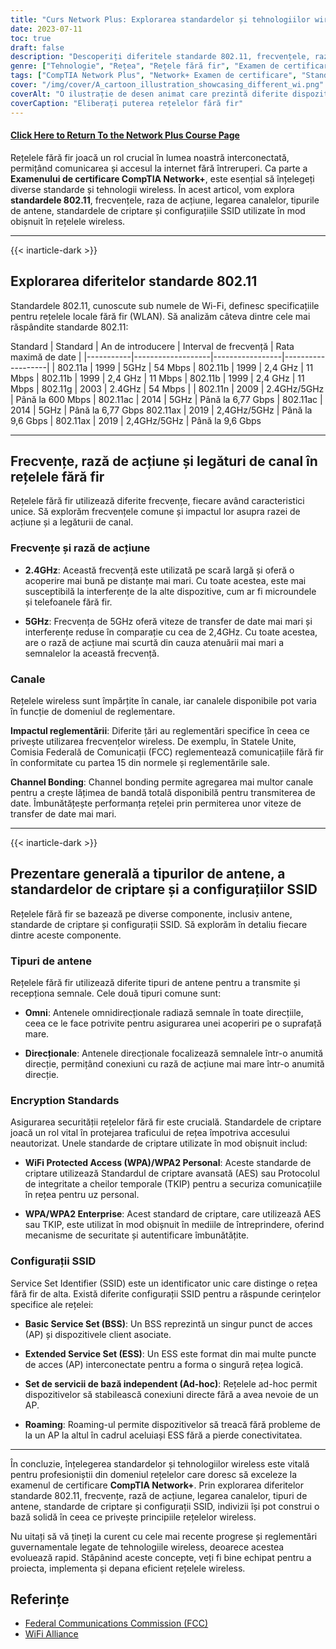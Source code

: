 ```yaml
---
title: "Curs Network Plus: Explorarea standardelor și tehnologiilor wireless"
date: 2023-07-11
toc: true
draft: false
description: "Descoperiți diferitele standarde 802.11, frecvențele, raza de acțiune și criptarea în rețelele wireless pentru a vă pregăti pentru examenul de certificare Network+ de la CompTIA."
genre: ["Tehnologie", "Rețea", "Rețele fără fir", "Examen de certificare", "CompTIA Network+", "Formare IT", "Certificare IT", "Standardele wireless", "Tehnologii fără fir", "Tehnologia informației"]
tags: ["CompTIA Network Plus", "Network+ Examen de certificare", "Standardele wireless", "Tehnologii fără fir", "802.11a", "802.11b", "802.11g", "802.11n", "802.11ac", "802.11ax", "Wi-Fi 4", "Wi-Fi 5", "Wi-Fi 6", "Frecvențe", "Gama", "Lipirea canalelor", "Tipuri de antene", "Standarde de criptare", "Configurații SSID", "Rețele fără fir", "Examen de rețea fără fir", "Formare în domeniul rețelelor fără fir", "Certificare pentru rețele wireless", "Tehnologia rețelelor fără fir", "Securitatea rețelelor fără fir", "Performanța rețelei wireless", "Protocoale de rețea fără fir", "Configurarea rețelei fără fir", "Depanarea rețelei wireless", "Cele mai bune practici de rețea wireless"]
cover: "/img/cover/A_cartoon_illustration_showcasing_different_wi.png"
coverAlt: "O ilustrație de desen animat care prezintă diferite dispozitive și semnale de rețea fără fir."
coverCaption: "Eliberați puterea rețelelor fără fir"
---
```


#### [Click Here to Return To the Network Plus Course Page](/network-plus-start)

Rețelele fără fir joacă un rol crucial în lumea noastră interconectată, permițând comunicarea și accesul la internet fără întreruperi. Ca parte a **Examenului de certificare CompTIA Network+**, este esențial să înțelegeți diverse standarde și tehnologii wireless. În acest articol, vom explora **standardele 802.11**, frecvențele, raza de acțiune, legarea canalelor, tipurile de antene, standardele de criptare și configurațiile SSID utilizate în mod obișnuit în rețelele wireless.

______

{{< inarticle-dark >}}

## Explorarea diferitelor standarde 802.11

Standardele 802.11, cunoscute sub numele de Wi-Fi, definesc specificațiile pentru rețelele locale fără fir (WLAN).
Să analizăm câteva dintre cele mai răspândite standarde 802.11:

Standard | Standard | An de introducere | Interval de frecvență | Rata maximă de date |
|-----------|-------------------|-----------------|-------------------|
| 802.11a | 1999 | 5GHz | 54 Mbps |
802.11b | 1999 | 2,4 GHz | 11 Mbps | 802.11b | 1999 | 2,4 GHz | 11 Mbps | 802.11b | 1999 | 2,4 GHz | 11 Mbps
| 802.11g | 2003 | 2.4GHz | 54 Mbps |
| 802.11n | 2009 | 2.4GHz/5GHz | Până la 600 Mbps |
802.11ac | 2014 | 5GHz | Până la 6,77 Gbps | 802.11ac | 2014 | 5GHz | Până la 6,77 Gbps
802.11ax | 2019 | 2,4GHz/5GHz | Până la 9,6 Gbps | 802.11ax | 2019 | 2,4GHz/5GHz | Până la 9,6 Gbps

______

## Frecvențe, rază de acțiune și legături de canal în rețelele fără fir

Rețelele fără fir utilizează diferite frecvențe, fiecare având caracteristici unice. Să explorăm frecvențele comune și impactul lor asupra razei de acțiune și a legăturii de canal.

### Frecvențe și rază de acțiune

- **2.4GHz**: Această frecvență este utilizată pe scară largă și oferă o acoperire mai bună pe distanțe mai mari. Cu toate acestea, este mai susceptibilă la interferențe de la alte dispozitive, cum ar fi microundele și telefoanele fără fir.

- **5GHz**: Frecvența de 5GHz oferă viteze de transfer de date mai mari și interferențe reduse în comparație cu cea de 2,4GHz. Cu toate acestea, are o rază de acțiune mai scurtă din cauza atenuării mai mari a semnalelor la această frecvență.

### Canale

Rețelele wireless sunt împărțite în canale, iar canalele disponibile pot varia în funcție de domeniul de reglementare.

**Impactul reglementării**: Diferite țări au reglementări specifice în ceea ce privește utilizarea frecvențelor wireless. De exemplu, în Statele Unite, Comisia Federală de Comunicații (FCC) reglementează comunicațiile fără fir în conformitate cu partea 15 din normele și reglementările sale.

**Channel Bonding**: Channel bonding permite agregarea mai multor canale pentru a crește lățimea de bandă totală disponibilă pentru transmiterea de date. Îmbunătățește performanța rețelei prin permiterea unor viteze de transfer de date mai mari.

______

{{< inarticle-dark >}}

## Prezentare generală a tipurilor de antene, a standardelor de criptare și a configurațiilor SSID

Rețelele fără fir se bazează pe diverse componente, inclusiv antene, standarde de criptare și configurații SSID. Să explorăm în detaliu fiecare dintre aceste componente.

### Tipuri de antene

Rețelele fără fir utilizează diferite tipuri de antene pentru a transmite și recepționa semnale. Cele două tipuri comune sunt:

- **Omni**: Antenele omnidirecționale radiază semnale în toate direcțiile, ceea ce le face potrivite pentru asigurarea unei acoperiri pe o suprafață mare.

- **Direcționale**: Antenele direcționale focalizează semnalele într-o anumită direcție, permițând conexiuni cu rază de acțiune mai mare într-o anumită direcție.

### Encryption Standards

Asigurarea securității rețelelor fără fir este crucială. Standardele de criptare joacă un rol vital în protejarea traficului de rețea împotriva accesului neautorizat. Unele standarde de criptare utilizate în mod obișnuit includ:

- **WiFi Protected Access (WPA)/WPA2 Personal**: Aceste standarde de criptare utilizează Standardul de criptare avansată (AES) sau Protocolul de integritate a cheilor temporale (TKIP) pentru a securiza comunicațiile în rețea pentru uz personal.

- **WPA/WPA2 Enterprise**: Acest standard de criptare, care utilizează AES sau TKIP, este utilizat în mod obișnuit în mediile de întreprindere, oferind mecanisme de securitate și autentificare îmbunătățite.

### Configurații SSID

Service Set Identifier (SSID) este un identificator unic care distinge o rețea fără fir de alta. Există diferite configurații SSID pentru a răspunde cerințelor specifice ale rețelei:

- **Basic Service Set (BSS)**: Un BSS reprezintă un singur punct de acces (AP) și dispozitivele client asociate.

- **Extended Service Set (ESS)**: Un ESS este format din mai multe puncte de acces (AP) interconectate pentru a forma o singură rețea logică.

- **Set de servicii de bază independent (Ad-hoc)**: Rețelele ad-hoc permit dispozitivelor să stabilească conexiuni directe fără a avea nevoie de un AP.

- **Roaming**: Roaming-ul permite dispozitivelor să treacă fără probleme de la un AP la altul în cadrul aceluiași ESS fără a pierde conectivitatea.

______

În concluzie, înțelegerea standardelor și tehnologiilor wireless este vitală pentru profesioniștii din domeniul rețelelor care doresc să exceleze la examenul de certificare **CompTIA Network+**. Prin explorarea diferitelor standarde 802.11, frecvențe, rază de acțiune, legarea canalelor, tipuri de antene, standarde de criptare și configurații SSID, indivizii își pot construi o bază solidă în ceea ce privește principiile rețelelor wireless.

Nu uitați să vă țineți la curent cu cele mai recente progrese și reglementări guvernamentale legate de tehnologiile wireless, deoarece acestea evoluează rapid. Stăpânind aceste concepte, veți fi bine echipat pentru a proiecta, implementa și depana eficient rețelele wireless.

## Referințe

- [Federal Communications Commission (FCC)](https://www.fcc.gov/)
- [WiFi Alliance](https://www.wi-fi.org/)
